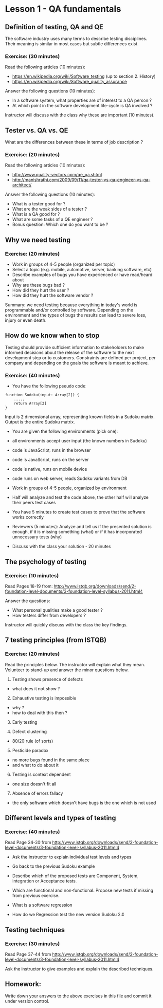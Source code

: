 # Lesson 1 - QA fundamentals

## Definition of testing, QA and QE

The software industry uses many terms to describe testing
disciplines. Their meaning is similar in most cases but subtle
differences exist.

### Exercise: (30 minutes)

Read the following articles (10 minutes):

* https://en.wikipedia.org/wiki/Software_testing (up to section 2. History)
* https://en.wikipedia.org/wiki/Software_quality_assurance

Answer the following questions (10 minutes):

* In a software system, what properties are of interest to a QA person ?
* At which point in the software development life-cycle is QA involved ?

Instructor will discuss with the class why these are important (10 minutes).

## Tester vs. QA vs. QE

What are the differences between these in terms of job description ?

### Exercise: (20 minutes)

Read the following articles (10 minutes):
* http://www.quality-vectors.com/qe_qa.shtml
* http://manishrathi.com/2009/09/11/qa-tester-vs-qa-engineer-vs-qa-architect/


Answer the following questions (10 minutes):

* What is a tester good for ?
* What are the weak sides of a tester ?
* What is a QA good for ?
* What are some tasks of a QE engineer ?
* Bonus question: Which one do you want to be ?


## Why we need testing

### Exercise: (20 minutes)

* Work in groups of 4-5 people (organized per topic)
* Select a topic (e.g. mobile, automotive, server, banking software, etc)
* Describe examples of bugs you have experienced or have read/heard about
* Why are these bugs bad ?
 * How did they hurt the user ?
 * How did they hurt the software vendor ?

Summary: we need testing because everything in today's world is programmable
and/or controlled by software. Depending on the environment and the types of
bugs the results can lead to severe loss, injury or even death.


## How do we know when to stop

Testing should provide sufficient information to stakeholders to make informed
decisions about the release of the software to the next development step or
to customers. Constraints are defined per project, per company and depending
on the goals the software is meant to achieve.

### Exercise: (40 minutes)

* You have the following pseudo code:

```
function Sudoku(input: Array[2]) {
    .....
    return Array[2]
}
```

Input is 2 dimensional array, representing known fields in a Sudoku matrix.
Output is the entire Sudoku matrix.

* You are given the following environments (pick one):
 * all environments accept user input (the known numbers in Sudoku)
 * code is JavaScript, runs in the browser
 * code is JavaScript, runs on the server
 * code is native, runs on mobile device
 * code runs on web server, reads Sudoku variants from DB

* Work in groups of 4-5 people, organized by environment
* Half will analyze and test the code above, the other half will
analyze their peers test cases
* You have 5 minutes to create test cases to prove that the software works
  correctly
* Reviewers (5 minutes): Analyze and tell us if the presented solution is enough,
if it is missing something (what) or if it has incorporated unnecessary tests (why)
* Discuss with the class your solution - 20 minutes


## The psychology of testing

### Exercise: (10 minutes)

Read Pages 18-19 from:
http://www.istqb.org/downloads/send/2-foundation-level-documents/3-foundation-level-syllabus-2011.html4

Answer the questions:

* What personal qualities make a good tester ?
* How testers differ from developers ?

Instructor will quickly discuss with the class the key findings.

## 7 testing principles (from ISTQB)

### Exercise: (20 minutes)

Read the principles below. The instructor will explain what they
mean. Volunteer to stand-up and answer the minor questions below.

1. Testing shows presence of defects
 - what does it not show ?

2. Exhaustive testing is impossible
 - why ?
 - how to deal with this then ?

3. Early testing

4. Defect clustering
 - 80/20 rule (of sorts)

5. Pesticide paradox
 - no more bugs found in the same place
 - and what to do about it

6. Testing is context dependent
 - one size doesn't fit all

7. Absence of errors fallacy
 - the only software which doesn't have bugs is the one which is not used



## Different levels and types of testing

### Exercise: (40 minutes)

Read Page 24-30 from
http://www.istqb.org/downloads/send/2-foundation-level-documents/3-foundation-level-syllabus-2011.html4

* Ask the instructor to explain individual test levels and types

* Go back to the previous Sudoku example
* Describe which of the proposed tests are Component, System, Integration
or Acceptance tests.
* Which are functional and non-functional. Propose new tests if missing
from previous exercise.
* What is a software regression
* How do we Regression test the new version Sudoku 2.0




## Testing techniques

### Exercise: (30 minutes)

Read Page 37-44 from
http://www.istqb.org/downloads/send/2-foundation-level-documents/3-foundation-level-syllabus-2011.html4

Ask the instructor to give examples and explain the described techniques.


## Homework:

Write down your answers to the above exercises in this file and commit
it under version control.
